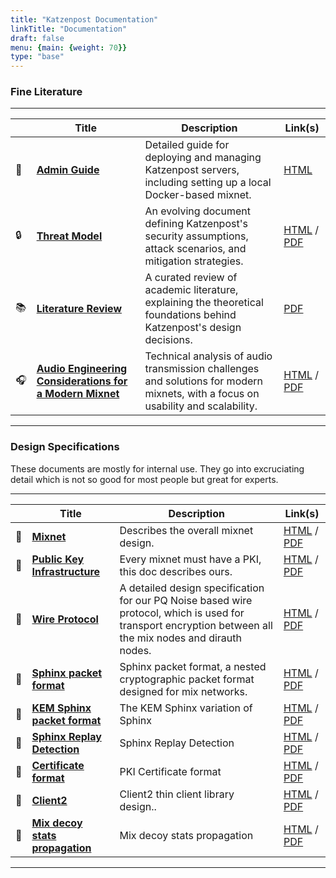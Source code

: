 ```yaml
---
title: "Katzenpost Documentation"
linkTitle: "Documentation"
draft: false
menu: {main: {weight: 70}}
type: "base"
---
```



### Fine Literature

---

|      | Title                                                                                                    | Description                                                                                                                                                        | Link(s)                                                                                                                     |
|------|----------------------------------------------------------------------------------------------------------|--------------------------------------------------------------------------------------------------------------------------------------------------------------------|--------------------------------------------------------------------------------------------------------------------------|
| 📖   | **[Admin Guide](/docs/admin_guide)**                                                                    | Detailed guide for deploying and managing Katzenpost servers, including setting up a local Docker-based mixnet.                                                   | [HTML](/docs/admin_guide)                                                                                            |
| 🔒   | **[Threat Model](/docs/threat_model)**                                                                   | An evolving document defining Katzenpost's security assumptions, attack scenarios, and mitigation strategies.                                                      | [HTML](/docs/threat_model) / [PDF](/research/Threat_Model_Doc.pdf)                     |
| 📚   | **[Literature Review](/research/Literature_overview__website_version.pdf)**          | A curated review of academic literature, explaining the theoretical foundations behind Katzenpost's design decisions.                                              | [PDF](/research/Literature_overview__website_version.pdf)                                 |
| 🎧   | **[Audio Engineering Considerations for a Modern Mixnet](/docs/audio_eng)**                                                  | Technical analysis of audio transmission challenges and solutions for modern mixnets, with a focus on usability and scalability.                                   | [HTML](/docs/audio_eng) / [PDF](/research/Audio_Engineering_Considerations_for_a_Modern_Mixnet.pdf) |

---

### Design Specifications

These documents are mostly for internal use. They go into excruciating detail which is not so good for most people but great for experts.

---

|    | Title                                                                            | Description                                                                                                                                               | Link(s)                                                        |
|----|----------------------------------------------------------------------------------|-----------------------------------------------------------------------------------------------------------------------------------------------------------|----------------------------------------------------------------|
| 📖 | **[Mixnet](/docs/specs/mixnet)**                                                  | Describes the overall mixnet design.                                                                                                                | [HTML](/docs/specs/mixnet) / [PDF](/docs/specs/mixnet.pdf)                                       |
| 📖 | **[Public Key Infrastructure](/docs/specs/pki)**                                  | Every mixnet must have a PKI, this doc describes ours.                                                                                              | [HTML](/docs/specs/pki) / [PDF](/docs/specs/pki.pdf)                                          |
| 📖 | **[Wire Protocol](/docs/specs/wire_protocol)**                                        | A detailed design specification for our PQ Noise based wire protocol, which is used for transport encryption between all the mix nodes and dirauth nodes. | [HTML](/docs/specs/wire_protocol) / [PDF](/docs/specs/wire_protocol.pdf) |
| 📖 | **[Sphinx packet format](/docs/specs/sphinx.pdf)**                                    | Sphinx packet format, a nested cryptographic packet format designed for mix networks.                                                                                                                                      | [HTML](/docs/specs/sphinx) / [PDF](/docs/specs/sphinx.pdf)                                       |
| 📖 | **[KEM Sphinx packet format](/docs/specs/kem_sphinx)**                                | The KEM Sphinx variation of Sphinx                                                                                                                        | [HTML](/docs/specs/kem_sphinx) / [PDF](/docs/specs/kemsphinx.pdf)                                    |
| 📖   | **[Sphinx Replay Detection](/specs/sphinx_replay_detection)**   | Sphinx Replay Detection | [HTML](/docs/specs/sphinx_replay_detection) / [PDF](/docs/specs/sphinx_replay_detection.pdf) |
| 📖 | **[Certificate format](/docs/specs/certificate)**                                 | PKI Certificate format                                                                                                                                        | [HTML](/docs/specs/certificate) / [PDF](/docs/specs/certificate.pdf)                                  |
| 📖 | **[Client2](/docs/specs/client2)**                                                | Client2 thin client library design..                                                                                                                                                  | [HTML](/docs/specs/client2) / [PDF](/docs/specs/client2.pdf)                                      |
| 📖 | **[Mix decoy stats propagation](/docs/specs/mix_decoy_stats_propagation)** | Mix decoy stats propagation                                                                                                                               | [HTML](/docs/specs/mix_decoy_stats_propagation) / [PDF](/docs/specs/mix_decoy_stats_propagation.pdf)                  |


---
